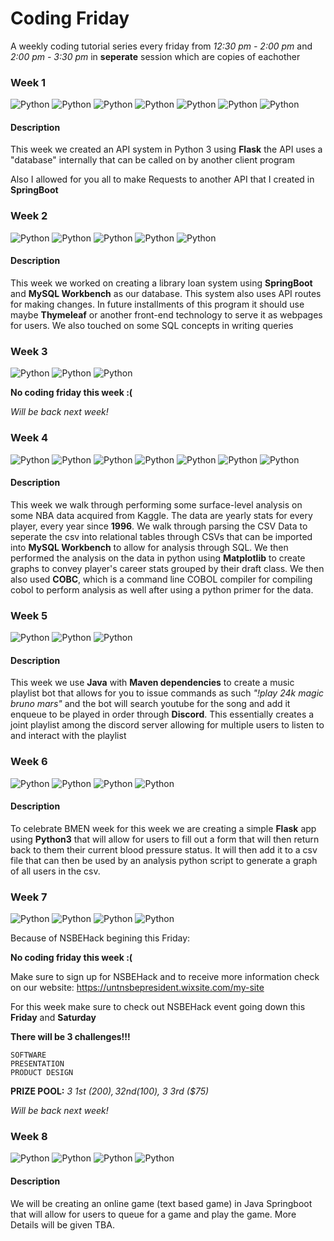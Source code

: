 
# Coding Friday

A weekly coding tutorial series every friday from *12:30 pm - 2:00 pm*
and *2:00 pm - 3:30 pm* in **seperate** session which are copies of eachother


### Week 1

![Python ](https://img.shields.io/badge/Python_3-green.svg)
![Python ](https://img.shields.io/badge/Java_8-blueviolet.svg)
![Python ](https://img.shields.io/badge/SpringBoot-yellow.svg)
![Python ](https://img.shields.io/badge/IntelliJ_IDE-blue.svg)
![Python ](https://img.shields.io/badge/Ubuntu-red.svg)
![Python ](https://img.shields.io/badge/Flask-lightgrey.svg)
![Python ](https://img.shields.io/badge/ThymeLeaf-pink.svg)



#### Description

This week we created an API system in Python 3 using **Flask**
the API uses a "database" internally that can be called on by another client program



Also I allowed for you all to make Requests to another API that I created in **SpringBoot**

### Week 2


![Python ](https://img.shields.io/badge/Java_8-blueviolet.svg)
![Python ](https://img.shields.io/badge/SpringBoot-yellow.svg)
![Python ](https://img.shields.io/badge/MySQL_Workbench-blue.svg)
![Python ](https://img.shields.io/badge/SQL-green.svg)
![Python ](https://img.shields.io/badge/Ubuntu-red.svg)




#### Description

This week we worked on creating a library loan system using **SpringBoot**
and **MySQL Workbench** as our database. This system also uses API routes for making changes.
In future installments of this program it should use maybe **Thymeleaf** or another front-end
technology to serve it as webpages for users. We also touched on some SQL concepts in writing queries



### Week 3

![Python ](https://img.shields.io/badge/Rest-blueviolet.svg)
![Python ](https://img.shields.io/badge/Catch_up_on_HW-lightgrey.svg)
![Python ](https://img.shields.io/badge/Video_Games-green.svg)


**No coding friday this week :(**

*Will be back next week!*


### Week 4


![Python ](https://img.shields.io/badge/Python_3-blueviolet.svg)
![Python ](https://img.shields.io/badge/COBC-yellow.svg)
![Python ](https://img.shields.io/badge/MySQL_Workbench-blue.svg)
![Python ](https://img.shields.io/badge/SQL-green.svg)
![Python ](https://img.shields.io/badge/Ubuntu-red.svg)
![Python ](https://img.shields.io/badge/MatplotLib-lightgrey.svg)
![Python ](https://img.shields.io/badge/Bash_Scripting-lightblue.svg)





#### Description

This week we walk through performing some surface-level analysis on some NBA data acquired from Kaggle. 
The data are yearly stats for every player, every year since **1996**. We walk through parsing the CSV Data
to seperate the csv into relational tables through CSVs that can be imported into **MySQL Workbench** to allow for analysis through SQL. We then performed the analysis on the data in python using **Matplotlib** to create graphs to convey player's
career stats grouped by their draft class. We then also used **COBC**, which is a command line COBOL compiler for compiling cobol to perform analysis as well after using a python primer for the data.



### Week 5


![Python ](https://img.shields.io/badge/Java_8-blueviolet.svg)
![Python ](https://img.shields.io/badge/Maven-yellow.svg)
![Python ](https://img.shields.io/badge/Discord-blue.svg)





#### Description

This week we use **Java** with **Maven dependencies** to create a music playlist bot that allows for you to issue commands as such
*"!play 24k magic bruno mars"* and the bot will search youtube for the song and add it enqueue to be played in order through **Discord**. 
This essentially creates a joint playlist among the discord server allowing for multiple users to listen to and interact with the playlist



### Week 6


![Python ](https://img.shields.io/badge/Python_3-blueviolet.svg)
![Python ](https://img.shields.io/badge/Flask-yellow.svg)
![Python ](https://img.shields.io/badge/MathPlotLib-blue.svg)
![Python ](https://img.shields.io/badge/Numpy-red.svg)





#### Description

To celebrate BMEN week for this week we are creating a simple **Flask** app using **Python3** that will allow for users
to fill out a form that will then return back to them their current blood pressure status. It will then add it to a csv file that can then be used by an analysis python script to generate a graph of all users in the csv.


### Week 7

![Python ](https://img.shields.io/badge/Rest-blueviolet.svg)
![Python ](https://img.shields.io/badge/Catch_up_on_HW-lightgrey.svg)
![Python ](https://img.shields.io/badge/Video_Games-green.svg)
![Python ](https://img.shields.io/badge/NSBHack-red.svg)

Because of NSBEHack begining this Friday:

**No coding friday this week :(**


Make sure to sign up for NSBEHack and to receive more information check on our website:
https://untnsbepresident.wixsite.com/my-site



For this week make sure to check out NSBEHack event going down this
**Friday** and **Saturday**


**There will be 3 challenges!!!**

    SOFTWARE
    PRESENTATION
    PRODUCT DESIGN


**PRIZE POOL:**
    *3 1st ($200), 3 2nd ($100), 3 3rd ($75)*


*Will be back next week!*

### Week 8


![Python ](https://img.shields.io/badge/Java_8-blueviolet.svg)
![Python ](https://img.shields.io/badge/SpringBoot-yellow.svg)
![Python ](https://img.shields.io/badge/Maven-blue.svg)
![Python ](https://img.shields.io/badge/Thymeleaf-red.svg)





#### Description

We will be creating an online game (text based game) in Java Springboot that will allow for users to queue for a game
and play the game. More Details will be given TBA.











